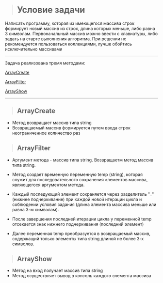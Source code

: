 ># Условие задачи
Написать программу, которая из имеющегося массива строк формирует новый массив из строк, длина которых меньше, либо равна 3 символам. Первоначальный массив можно ввести с клавиатуры, либо задать на старте выполнения алгоритма. При решении не рекомендуется пользоваться коллекциями, лучше обойтись исключительно массивами
***
Задача реализована тремя методами:

[ArrayCreate](#ArrayCreate)

[ArrayFilter](#ArrayFilter)

[ArrayShow](#ArrayShow)
***
> ## ArrayCreate

- Метод возвращает массив типа string
- Возвращаемый массив формируется путем ввода строк неограниченное количество раз

> ## ArrayFilter
- Аргумент метода - массив типа string. Возвращаетм метод массив типа string.

- Метод создает временную переменную temp (string), которая служит для последовательного сохранения элементов массива, являющегося аргументом метода. 

- Каждый последующий элемент сохраняется через разделитель "_" (нижнее подчеркивание) при каждой новой итерации цикла и соблюдении условия задания (длина элемента массива меньше или равна 3-м символам). 
- После завершения последней итерации цикла у переменной temp отсекается знак нижнего подчеркивания (последний элемент)
- Далее переменная temp преобразуется в возвращаемый массив, содержащий только элементы типа string длиной не более 3-х символов.

> ## ArrayShow
- Метод на вход получает массив типа string
- Метод осуществляет вывод в консоль каждого элемента массива
